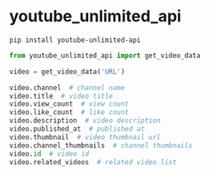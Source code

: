 # youtube_unlimited_api

```pip install youtube-unlimited-api```

```python
from youtube_unlimited_api import get_video_data

video = get_video_data('URL')

video.channel  # channel name
video.title  # video title
video.view_count  # view count
video.like_count  # like count
video.description  # video description
video.published_at  # published at
video.thumbnail  # video thumbnail url
video.channel_thumbnails  # channel thumbnails
video.id  # video id
video.related_videos  # related video list
```
